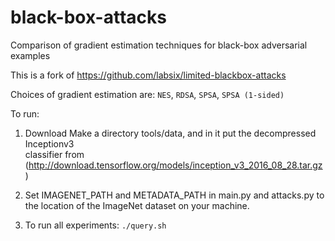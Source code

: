 # black-box-attacks
Comparison of gradient estimation techniques for black-box adversarial examples

This is a fork of https://github.com/labsix/limited-blackbox-attacks

Choices of gradient estimation are: `NES`, `RDSA`, `SPSA`, `SPSA (1-sided)`

To run:


1. Download Make a directory tools/data, and in it put the decompressed Inceptionv3  
classifier from (http://download.tensorflow.org/models/inception_v3_2016_08_28.tar.gz)


2. Set IMAGENET_PATH and METADATA_PATH in main.py and attacks.py to the location of the 
ImageNet dataset on your machine.

3. To run all experiments: `./query.sh`
